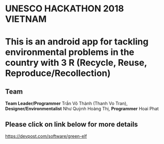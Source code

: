 # UNESCO HACKATHON 2018 VIETNAM
# This is an android app for tackling environmental problems in the country with 3 R (Recycle, Reuse, Reproduce/Recollection)

## Team
**Team Leader/Programmer** Trần Võ Thành (Thanh Vo Tran),
**Designer/Environmentalist** Như Quỳnh Hoàng Thị,
**Programmer** Hoai Phat 


## Please click on link below for more details
https://devpost.com/software/green-elf 
